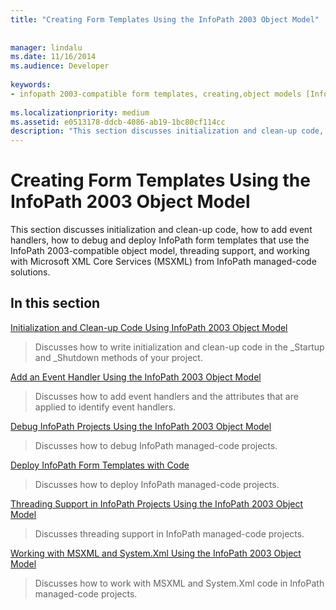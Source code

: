 ```yaml
---
title: "Creating Form Templates Using the InfoPath 2003 Object Model"
 
 
manager: lindalu
ms.date: 11/16/2014
ms.audience: Developer
 
keywords:
- infopath 2003-compatible form templates, creating,object models [InfoPath 2003], creating managed code form templates for InfoPath 2007,form templates [InfoPath 2007], creating InfoPath 2003-compatible
 
ms.localizationpriority: medium
ms.assetid: e0513178-ddcb-4086-ab19-1bc80cf114cc
description: "This section discusses initialization and clean-up code, how to add event handlers, how to debug and deploy InfoPath form templates that use the InfoPath 2003-compatible object model, threading support, and working with Microsoft XML Core Services (MSXML) from InfoPath managed-code solutions."
---
```


# Creating Form Templates Using the InfoPath 2003 Object Model

This section discusses initialization and clean-up code, how to add event handlers, how to debug and deploy InfoPath form templates that use the InfoPath 2003-compatible object model, threading support, and working with Microsoft XML Core Services (MSXML) from InfoPath managed-code solutions.
  
## In this section

[Initialization and Clean-up Code Using InfoPath 2003 Object Model](initialization-and-clean-up-code-using-infopath-2003-object-model.md)
  
> Discusses how to write initialization and clean-up code in the _Startup and _Shutdown methods of your project.
    
[Add an Event Handler Using the InfoPath 2003 Object Model](how-to-add-an-event-handler-using-the-infopath-2003-object-model.md)
  
> Discusses how to add event handlers and the attributes that are applied to identify event handlers.
    
[Debug InfoPath Projects Using the InfoPath 2003 Object Model](how-to-debug-infopath-projects-using-the-infopath-2003-object-model.md)
  
> Discusses how to debug InfoPath managed-code projects.
    
[Deploy InfoPath Form Templates with Code](how-to-deploy-infopath-form-templates-with-code.md)
  
> Discusses how to deploy InfoPath managed-code projects.
    
[Threading Support in InfoPath Projects Using the InfoPath 2003 Object Model](threading-support-in-infopath-projects-using-the-infopath-2003-object-model.md)
  
> Discusses threading support in InfoPath managed-code projects.
    
[Working with MSXML and System.Xml Using the InfoPath 2003 Object Model](working-with-msxml-and-system-xml-using-the-infopath-2003-object-model.md)
  
> Discusses how to work with MSXML and System.Xml code in InfoPath managed-code projects.
    

